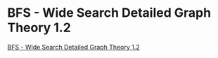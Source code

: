 # BFS - Wide Search Detailed Graph Theory 1.2
[BFS - Wide Search Detailed Graph Theory 1.2](https://aiwithcloud.com/2022/09/15/bfs___wide_search_detailed_graph_theory_1-2/)